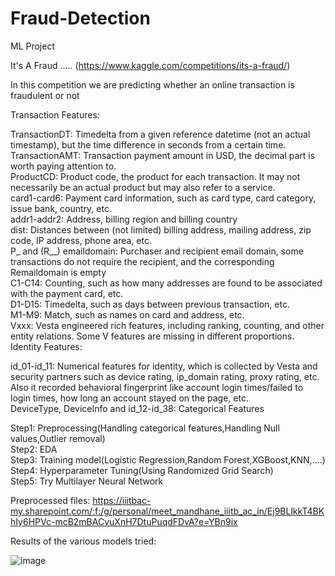 # Fraud-Detection
ML Project

It's A Fraud ..... (https://www.kaggle.com/competitions/its-a-fraud/)

In this competition we are predicting whether an online transaction is fraudulent or not

Transaction Features:

TransactionDT: Timedelta from a given reference datetime (not an actual timestamp), but the time difference in seconds from a certain time.<br>
TransactionAMT: Transaction payment amount in USD, the decimal part is worth paying attention to.<br>
ProductCD: Product code, the product for each transaction. It may not necessarily be an actual product but may also refer to a service.<br>
card1-card6: Payment card information, such as card type, card category, issue bank, country, etc.<br>
addr1-addr2: Address, billing region and billing country<br>
dist: Distances between (not limited) billing address, mailing address, zip code, IP address, phone area, etc.<br>
P_ and (R__) emaildomain: Purchaser and recipient email domain, some transactions do not require the recipient, and the corresponding Remaildomain is empty<br>
C1-C14: Counting, such as how many addresses are found to be associated with the payment card, etc.<br>
D1-D15: Timedelta, such as days between previous transaction, etc.<br>
M1-M9: Match, such as names on card and address, etc.<br>
Vxxx: Vesta engineered rich features, including ranking, counting, and other entity relations. Some V features are missing in different proportions.<br>
Identity Features:

id_01-id_11: Numerical features for identity, which is collected by Vesta and security partners such as device rating, ip_domain rating, proxy rating, etc. Also it recorded behavioral fingerprint like account login times/failed to login times, how long an account stayed on the page, etc.<br>
DeviceType, DeviceInfo and id_12-id_38: Categorical Features<br>

Step1: Preprocessing(Handling categorical features,Handling Null values,Outlier removal)<br>
Step2: EDA<br>
Step3: Training model(Logistic Regression,Random Forest,XGBoost,KNN,....)<br>
Step4: Hyperparameter Tuning(Using Randomized Grid Search)<br>
Step5: Try Multilayer Neural Network<br>

Preprocessed files: https://iiitbac-my.sharepoint.com/:f:/g/personal/meet_mandhane_iiitb_ac_in/Ej9BLlkkT4BKhIy6HPVc-mcB2mBACvuXnH7DtuPuqdFDvA?e=YBn9ix

Results of the various models tried:

![image](https://user-images.githubusercontent.com/51969609/207069383-dd85019a-9417-4279-9db2-0559c15c5760.png)
